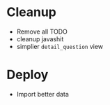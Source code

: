 # Cleanup

- Remove all TODO
- cleanup javashit
- simplier `detail_question` view

# Deploy

- Import better data

